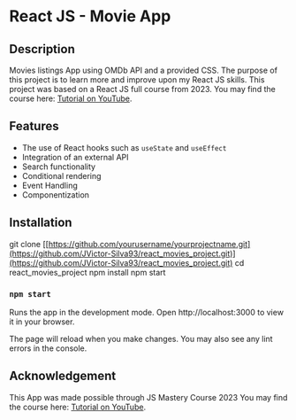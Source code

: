 # React JS - Movie App

## Description

Movies listings App using OMDb API and a provided CSS. The purpose of this project is to learn more and improve upon my React JS skills. This project was based on a React JS full course from 2023. You may find the course here: [Tutorial on YouTube](https://www.youtube.com/watch?v=b9eMGE7QtTk). 

## Features

- The use of React hooks such as `useState` and `useEffect`
- Integration of an external API
- Search functionality
- Conditional rendering
- Event Handling
- Componentization

## Installation

git clone [[https://github.com/yourusername/yourprojectname.git](https://github.com/JVictor-Silva93/react_movies_project.git)](https://github.com/JVictor-Silva93/react_movies_project.git)
cd react_movies_project
npm install
npm start

### `npm start`

Runs the app in the development mode.
Open http://localhost:3000 to view it in your browser.

The page will reload when you make changes.
You may also see any lint errors in the console.

## Acknowledgement

This App was made possible through JS Mastery Course 2023 You may find the course here: [Tutorial on YouTube](https://www.youtube.com/watch?v=b9eMGE7QtTk). 
